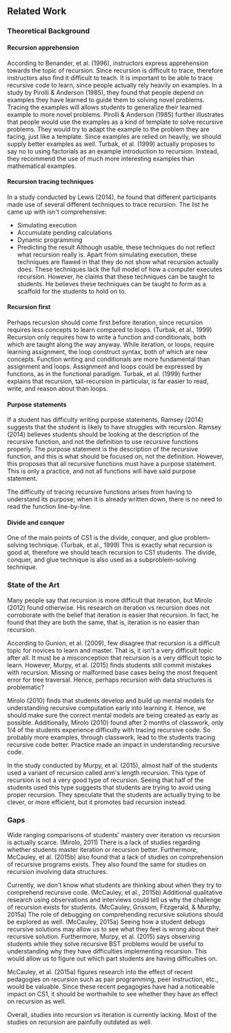 ## Related Work

### Theoretical Background

#### Recursion apprehension
 
According to Benander, et al. (1996), instructors express apprehension towards the topic of recursion.
Since recursion is difficult to trace, therefore instructors also find it difficult to teach.
It is important to be able to trace recursive code to learn, since people actually rely heavily on examples.
In a study by Pirolli & Anderson (1985), they found that people depend on examples they have learned to guide them to solving novel problems.
Tracing the examples will allows students to generalize their learned example to more novel problems.
Pirolli & Anderson (1985) further illustrates that people would use the examples as a kind of template to solve recursive problems.
They would try to adapt the example to the problem they are facing, just like a template.
Since examples are relied on heavily, we should supply better examples as well.
Turbak, et al. (1999) actually proposes to say no to using factorials as an example introduction to recursion.
Instead, they recommend the use of much more interesting examples than mathematical examples.
 
#### Recursion tracing techniques
 
In a study conducted by Lewis (2014), he found that different participants made use of several different techniques to trace recursion.
The list he came up with isn't comprehensive:
- Simulating execution
- Accumulate pending calculations
- Dynamic programming
- Predicting the result
Although usable, these techniques do not reflect what recursion really is.
Apart from simulating execution, these techniques are flawed in that they do not show what recursion actually does.
These techniques lack the full model of how a computer executes recursion.
However, he claims that these techniques can be taught to students.
He believes these techniques can be taught to form as a scaffold for the students to hold on to.
 
#### Recursion first 
 
Perhaps recursion should come first before iteration, since recursion requires less concepts to learn compared to loops. (Turbak, et al., 1999)
Recursion only requires how to write a function and conditionals, both which are taught along the way anyway.
While iteration, or loops, require learning assignment, the loop construct syntax, both of which are new concepts.
Function writing and conditionals are more fundamental than assignment and loops.
Assignment and loops could be expressed by functions, as in the functional paradigm.
Turbak, et al. (1999) further explains that recursion, tail-recursion in particular, is far easier to read, write, and reason about than loops.
 
#### Purpose statements
 
If a student has difficulty writing purpose statements, Ramsey (2014) suggests that the student is likely to have struggles with recursion.
Ramsey (2014) believes students should be looking at the description of the recursive function, and not the definition to use recursive functions properly.
The purpose statement is the description of the recursive function, and this is what should be focused on, not the definition.
However, this proposes that all recursive functions must have a purpose statement.
This is only a practice, and not all functions will have said purpose statement.
 
The difficulty of tracing recursive functions arises from having to understand its purpose; when it is already written down, there is no need to read the function line-by-line.
 
#### Divide and conquer
 
One of the main points of CS1 is the divide, conquer, and glue problem-solving technique. (Turbak, et al., 1999)
This is exactly what recursion is good at, therefore we should teach recursion to CS1 students.
The divide, conquer, and glue technique is also used as a subproblem-solving technique.

### State of the Art

Many people say that recursion is more difficult that iteration, but Mirolo (2012) found otherwise.
His research on iteration vs recursion does not corroborate with the belief that iteration is easier that recursion.
In fact, he found that they are both the same, that is, iteration is no easier than recursion.
 
According to Gunion, et al. (2009), few disagree that recursion is a difficult topic for novices to learn and master.
That is, it isn't a very difficult topic after all.
It must be a misconception that recursion is a very difficult topic to learn.
However, Murpy, et al. (2015) finds students still commit mistakes with recursion.
Missing or malformed base cases being the most frequent error for tree traversal.
Hence, perhaps recursion with data structures is problematic?
 
Mirolo (2010) finds that students develop and build up mental models for understanding recursive computation early into learning it.
Hence, we should make sure the correct mental models are being created as early as possible.
Additionally, Mirolo (2010) found after 2 months of classwork, only 1/4 of the students experience difficulty with tracing recursive code.
So probably more examples, through classwork, lead to the students tracing recursive code better.
Practice made an impact in understanding recursive code.
 
In the study conducted by Murpy, et al. (2015), almost half of the students used a variant of recursion called arm's length recursion.
This type of recursion is not a very good type of recursion.
Seeing that half of the students used this type suggests that students are trying to avoid using proper recursion.
They speculate that the students are actually trying to be clever, or more efficient, but it promotes bad recursion instead.

### Gaps

Wide ranging comparisons of students' mastery over iteration vs recursion is actually scarce. (Mirolo, 2011)
There is a lack of studies regarding whether students master iteration or recursion better.
Furthermore, McCauley, et al. (2015b) also found that a lack of studies on comprehension of recursive programs exists.
They also found the same for studies on recursion involving data structures.
 
Currently, we don't know what students are thinking about when they try to comprehend recursive code. (McCauley, et al., 2015b)
Additional qualitative research using observations and interviews could tell us why the challenge of recursion exists for students. (McCauley, Grissom, Fitzgerald, & Murphy, 2015a)
The role of debugging on comprehending recursive solutions should be explored as well. (McCauley, 2015a)
Seeing how a student debugs recursive solutions may allow us to see what they feel is wrong about their recursive solution.
Furthermore, Murpy, et al. (2015) says observing students while they solve recursive BST problems would be useful to understanding why they have difficulties implementing recursion.
This would allow us to figure out which part students are having difficulties on.
 
McCauley, et al. (2015a) figures research into the effect of recent pedagogies on recursion such as pair programming, peer instruction, etc., would be valuable.
Since these recent pegagogies have had a noticeable impact on CS1, it should be worthwhile to see whether they have an effect on recursion as well.
 
Overall, studies into recursion vs iteration is currently lacking.
Most of the studies on recursion are painfully outdated as well.
